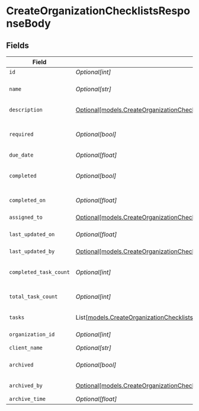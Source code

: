 # CreateOrganizationChecklistsResponseBody


## Fields

| Field                                                                                                                                                                        | Type                                                                                                                                                                         | Required                                                                                                                                                                     | Description                                                                                                                                                                  |
| ---------------------------------------------------------------------------------------------------------------------------------------------------------------------------- | ---------------------------------------------------------------------------------------------------------------------------------------------------------------------------- | ---------------------------------------------------------------------------------------------------------------------------------------------------------------------------- | ---------------------------------------------------------------------------------------------------------------------------------------------------------------------------- |
| `id`                                                                                                                                                                         | *Optional[int]*                                                                                                                                                              | :heavy_minus_sign:                                                                                                                                                           | Identifier                                                                                                                                                                   |
| `name`                                                                                                                                                                       | *Optional[str]*                                                                                                                                                              | :heavy_minus_sign:                                                                                                                                                           | Checklist name (must be unique)                                                                                                                                              |
| `description`                                                                                                                                                                | [Optional[models.CreateOrganizationChecklistsOrganizationChecklistsResponseDescription]](../models/createorganizationchecklistsorganizationchecklistsresponsedescription.md) | :heavy_minus_sign:                                                                                                                                                           | Task description                                                                                                                                                             |
| `required`                                                                                                                                                                   | *Optional[bool]*                                                                                                                                                             | :heavy_minus_sign:                                                                                                                                                           | Indicates if the checklist completion is required                                                                                                                            |
| `due_date`                                                                                                                                                                   | *Optional[float]*                                                                                                                                                            | :heavy_minus_sign:                                                                                                                                                           | Due date                                                                                                                                                                     |
| `completed`                                                                                                                                                                  | *Optional[bool]*                                                                                                                                                             | :heavy_minus_sign:                                                                                                                                                           | Indicates if the checklist is completed                                                                                                                                      |
| `completed_on`                                                                                                                                                               | *Optional[float]*                                                                                                                                                            | :heavy_minus_sign:                                                                                                                                                           | Date of completion                                                                                                                                                           |
| `assigned_to`                                                                                                                                                                | [Optional[models.CreateOrganizationChecklistsAssignedTo]](../models/createorganizationchecklistsassignedto.md)                                                               | :heavy_minus_sign:                                                                                                                                                           | Archive by user                                                                                                                                                              |
| `last_updated_on`                                                                                                                                                            | *Optional[float]*                                                                                                                                                            | :heavy_minus_sign:                                                                                                                                                           | Last updated on                                                                                                                                                              |
| `last_updated_by`                                                                                                                                                            | [Optional[models.CreateOrganizationChecklistsLastUpdatedBy]](../models/createorganizationchecklistslastupdatedby.md)                                                         | :heavy_minus_sign:                                                                                                                                                           | Archive by user                                                                                                                                                              |
| `completed_task_count`                                                                                                                                                       | *Optional[int]*                                                                                                                                                              | :heavy_minus_sign:                                                                                                                                                           | Last updated by user                                                                                                                                                         |
| `total_task_count`                                                                                                                                                           | *Optional[int]*                                                                                                                                                              | :heavy_minus_sign:                                                                                                                                                           | Checklist's total tasks count                                                                                                                                                |
| `tasks`                                                                                                                                                                      | List[[models.CreateOrganizationChecklistsOrganizationChecklistsTasks](../models/createorganizationchecklistsorganizationcheckliststasks.md)]                                 | :heavy_minus_sign:                                                                                                                                                           | Checklist's tasks                                                                                                                                                            |
| `organization_id`                                                                                                                                                            | *Optional[int]*                                                                                                                                                              | :heavy_minus_sign:                                                                                                                                                           | Organization identifier                                                                                                                                                      |
| `client_name`                                                                                                                                                                | *Optional[str]*                                                                                                                                                              | :heavy_minus_sign:                                                                                                                                                           | Client name                                                                                                                                                                  |
| `archived`                                                                                                                                                                   | *Optional[bool]*                                                                                                                                                             | :heavy_minus_sign:                                                                                                                                                           | Indicates if the checklist is archived                                                                                                                                       |
| `archived_by`                                                                                                                                                                | [Optional[models.CreateOrganizationChecklistsArchivedBy]](../models/createorganizationchecklistsarchivedby.md)                                                               | :heavy_minus_sign:                                                                                                                                                           | Archive by user                                                                                                                                                              |
| `archive_time`                                                                                                                                                               | *Optional[float]*                                                                                                                                                            | :heavy_minus_sign:                                                                                                                                                           | Archive time                                                                                                                                                                 |